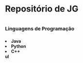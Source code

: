 <h1> Repositório de JG <h1>

<h3>Linguagens de Programação<h3>

<h4>
<li> Java 
<li> Python 
<li> C++ 
</li>ul
</h4>
